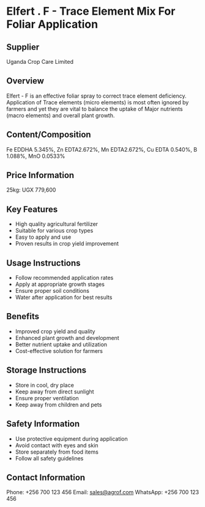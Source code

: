 # Elfert . F - Trace Element Mix For Foliar Application

## Supplier
Uganda Crop Care Limited

## Overview
Elfert - F is an effective foliar spray to correct trace element deficiency. Application of Trace elements (micro elements) is most often ignored by farmers and yet they are vital to balance the uptake of Major nutrients (macro elements) and overall plant growth.

## Content/Composition
Fe EDDHA 5.345%, Zn EDTA2.672%, Mn EDTA2.672%, Cu EDTA 0.540%, B 1.088%, MnO 0.0533%

## Price Information
25kg: UGX 779,600

## Key Features
- High quality agricultural fertilizer
- Suitable for various crop types
- Easy to apply and use
- Proven results in crop yield improvement

## Usage Instructions
- Follow recommended application rates
- Apply at appropriate growth stages
- Ensure proper soil conditions
- Water after application for best results

## Benefits
- Improved crop yield and quality
- Enhanced plant growth and development
- Better nutrient uptake and utilization
- Cost-effective solution for farmers

## Storage Instructions
- Store in cool, dry place
- Keep away from direct sunlight
- Ensure proper ventilation
- Keep away from children and pets

## Safety Information
- Use protective equipment during application
- Avoid contact with eyes and skin
- Store separately from food items
- Follow all safety guidelines

## Contact Information
Phone: +256 700 123 456
Email: sales@agrof.com
WhatsApp: +256 700 123 456
